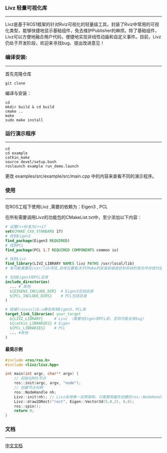 ### Livz 轻量可视化库
---
Livz是基于ROS1框架的针对Rviz可视化的轻量级工具，封装了Rviz中常用的可视化类型，能够快捷地显示基础组件，免去维护Publisher的麻烦。除了基础组件，Livz可以方便地融合用户代码，便捷地实现非线性动画和自定义事件。目前，Livz仍处于开发阶段，欢迎来寻找bug、提出改进意见！



### 编译安装:
---

首先克隆仓库
```
git clone 
```
编译与安装：
```
cd 
mkdir build & cd build
cmake ..
make 
sudo make install
```

### 运行演示程序
---
```
cd 
cd example
catkin_make
source devel/setup.bash
roslaunch example run_demo.launch
```
更改 examples/src/example/src/main.cpp 中的内容来查看不同的演示程序。

### 使用
---
在ROS工程下使用Livz ,需要的依赖为：Eigen3 , PCL

在所有需要调用Livz的功能包的CMakeList.txt中，至少添加以下内容：
```CMAKE
# 设置C++标准为C++17
set(CMAKE_CXX_STANDARD 17) 
# 找到Eigen3
find_package(Eigen3 REQUIRED)                                 
# 找到PCL
find_package(PCL 1.7 REQUIRED COMPONENTS common io)           

# 找到Livz
find_library(LIVZ_LIBRARY NAMES livz PATHS /usr/local/lib) 
# 有可能需要在/usr/lib寻找,具体位置取决于CMake的安装前缀或目标系统的库文件存放约定

# 包括Eigen3和PCL目录
include_directories(
  ... # 其他
  ${EIGEN3_INCLUDE_DIR}  # Eigen3包括目录                         
  ${PCL_INCLUDE_DIRS}    # PCL包括目录                            
)

# 链接lrosvislib.a静态库和Eigen3、PCL库
target_link_libraries( your_target
  ${LIVZ_LIBRARY}     # Livz （需要在Eigen和PCL前，否则可能会有bug）
  ${catkin_LIBRARIES} # Eigen
  ${PCL_LIBRARIES}    # PCL
  ... #其他
)
```
#### 最简示例
```C++
#include <ros/ros.h>
#include <livz/livz.hpp>

int main(int argc, char** argv) {
    // 初始化ROS节点
    ros::init(argc, argv, "node");
    // 创建节点句柄
    ros::NodeHandle nh;
    Livz::init(nh); // Livz采用唯一实例架构，只需要用最先创建的ros::NodeHandle调用一次init
    Livz::draw2DRect("rect", Eigen::Vector3d(5,0,2), 6,6);
    ros::spin();
    return 0;
}
```

### 文档
---
[中文文档](DOC.md)